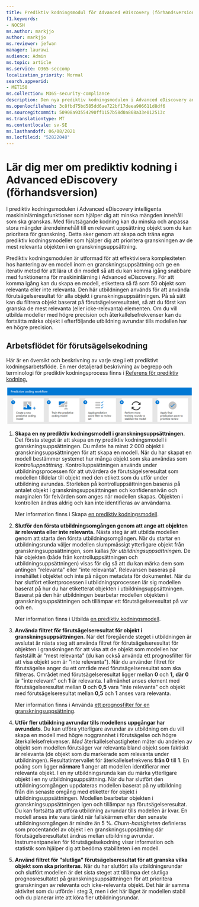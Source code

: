 ```yaml
---
title: Prediktiv kodningsmodul för Advanced eDiscovery (förhandsversion)
f1.keywords:
- NOCSH
ms.author: markjjo
author: markjjo
ms.reviewer: jefwan
manager: laurawi
audience: Admin
ms.topic: article
ms.service: O365-seccomp
localization_priority: Normal
search.appverid:
- MET150
ms.collection: M365-security-compliance
description: Den nya prediktiv kodningsmodulen i Advanced eDiscovery använder maskininlärning för att analysera objekt i en granskningsuppsättning för att förutsäga vilka objekt som är relevanta för ditt ärende eller din undersökning.
ms.openlocfilehash: 3c8fbd75bd585dd6ae722bf17deea906611d8df6
ms.sourcegitcommit: 50908a93554290ff1157b58d0a868a33e012513c
ms.translationtype: MT
ms.contentlocale: sv-SE
ms.lasthandoff: 06/08/2021
ms.locfileid: "52822048"
---
```

# <a name="learn-about-predictive-coding-in-advanced-ediscovery-preview"></a>Lär dig mer om prediktiv kodning i Advanced eDiscovery (förhandsversion)

I prediktiv kodningsmodulen i Advanced eDiscovery intelligenta maskininlärningsfunktioner som hjälper dig att minska mängden innehåll som ska granskas. Med förutsägande kodning kan du minska och anpassa stora mängder ärendeinnehåll till en relevant uppsättning objekt som du kan prioritera för granskning. Detta sker genom att skapa och träna egna prediktiv kodningsmodeller som hjälper dig att prioritera granskningen av de mest relevanta objekten i en granskningsuppsättning.

Prediktiv kodningsmodulen är utformad för att effektivisera komplexiteten hos hantering av en modell inom en granskningsuppsättning och ge en iterativ metod för att lära ut din modell så att du kan komma igång snabbare med funktionerna för maskininlärning i Advanced eDiscovery. För att komma igång kan du skapa en modell, etikettera så få som 50 objekt som relevanta eller inte relevanta. Den här utbildningen används för att använda förutsägelseresultat för alla objekt i granskningsuppsättningen. På så sätt kan du filtrera objekt baserat på förutsägelseresultatet, så att du först kan granska de mest relevanta (eller icke-relevanta) elementen. Om du vill utbilda modeller med högre precision och återkallelsefrekvenser kan du fortsätta märka objekt i efterföljande utbildning avrundar tills modellen har en högre precision.  

## <a name="the-predictive-coding-workflow"></a>Arbetsflödet för förutsägelsekodning

Här är en översikt och beskrivning av varje steg i ett prediktivt kodningsarbetsflöde. En mer detaljerad beskrivning av begrepp och terminologi för prediktiv kodningsprocess finns i [Referens för prediktiv kodning.](predictive-coding-reference.md)

![Arbetsflöde för förutsägelsekodning](..\media\PredictiveCodingWorkflow.png)

1. **Skapa en ny prediktiv kodningsmodell i granskningsuppsättningen**. Det första steget är att skapa en ny prediktiv kodningsmodell i granskningsuppsättningen. Du måste ha minst 2 000 objekt i granskningsuppsättningen för att skapa en modell. När du har skapat en modell bestämmer systemet hur många objekt som ska användas som *kontrolluppsättning*. Kontrolluppsättningen används under utbildningsprocessen för att utvärdera de förutsägelseresultat som modellen tilldelar till objekt med den etikett som du utför under utbildning avrundas. Storleken på kontrolluppsättningen baseras på antalet objekt i granskningsuppsättningen och konfidensnivån och marginalen för felvärden som anges när modellen skapas. Objekten i kontrollen ändras aldrig och kan inte identifieras av användarna.

   Mer information finns i Skapa [en prediktiv kodningsmodell](predictive-coding-create-model.md).

2. **Slutför den första utbildningsomgången genom att ange att objekten är relevanta eller inte relevanta.** Nästa steg är att utbilda modellen genom att starta den första utbildningsomgången. När du startar en utbildningsrunda väljer modellen slumpmässigt ytterligare objekt från granskningsuppsättningen, som kallas *för utbildningsuppsättningen*. De här objekten (både från kontrolluppsättningen och utbildningsuppsättningen) visas för dig så att du kan märka dem som antingen "relevanta" eller "inte relevanta". Relevansen baseras på innehållet i objektet och inte på någon metadata för dokumentet. När du har slutfört etikettprocessen i utbildningsprocessen lär sig modellen baserat på hur du har etiketterat objekten i utbildningsuppsättningen. Baserat på den här utbildningen bearbetar modellen objekten i granskningsuppsättningen och tillämpar ett förutsägelseresultat på var och en.

   Mer information finns i Utbilda [en prediktiv kodningsmodell](predictive-coding-train-model.md).

3. **Använda filtret för förutsägelseresultat för objekt i granskningsuppsättningen**. När det föregående steget i utbildningen är avslutat är nästa steg att använda filtret för förutsägelseresultat för objekten i granskningen för att visa att de objekt som modellen har fastställt är "mest relevanta" (du kan också använda ett prognosfilter för att visa objekt som är "inte relevanta"). När du använder filtret för förutsägelse anger du ett område med förutsägelseresultat som ska filtreras. Området med förutsägelseresultat ligger mellan **0** och **1,** **där 0** är "inte relevant" och **1** är relevanta. I allmänhet anses element med förutsägelseresultat mellan **0** och **0,5** vara "inte relevanta" och objekt med förutsägelseresultat mellan **0,5** och **1** anses vara relevanta.

   Mer information finns i Använda [ett prognosfilter för en granskningsuppsättning](predictive-coding-apply-prediction-filter.md).

4. **Utför fler utbildning avrundar tills modellens uppgångar har avrundats**. Du kan utföra ytterligare avrundar av utbildning om du vill skapa en modell med högre noggrannhet i förutsägelse och högre återkallelsefrekvenser. *Med* återkallelsehastigheten mäter du andelen av objekt som modellen förutsäger var relevanta bland objekt som faktiskt är relevanta (de objekt som du markerade som relevanta under utbildningen). Resultatintervallet för återkallelsefrekvens **från 0** till **1**. En poäng som ligger **närmare 1** anger att modellen identifierar mer relevanta objekt. I en ny utbildningsrunda kan du märka ytterligare objekt i en ny utbildningsuppsättning. När du har slutfört den utbildningsomgången uppdateras modellen baserat på ny utbildning från din senaste omgång med etiketter för objekt i utbildningsuppsättningen. Modellen bearbetar objekten i granskningsuppsättningen igen och tillämpar nya förutsägelseresultat. Du kan fortsätta att utföra utbildning avrundar tills modellen är kvar. En modell anses inte vara tänkt när fallskärmen efter den senaste utbildningsomgången är mindre än 5 %. *Churn-hastigheten* definieras som procentandel av objekt i en granskningsuppsättning där förutsägelseresultatet ändras mellan utbildning avrundar. Instrumentpanelen för förutsägelsekodning visar information och statistik som hjälper dig att bedöma stabiliteten i en modell.

5. **Använd filtret för "slutliga" förutsägelseresultat för att granska vilka objekt som ska prioriteras**. När du har slutfört alla utbildningsrundar och slutfört modellen är det sista steget att tillämpa det slutliga prognosresultatet på granskningsuppsättningen för att prioritera granskningen av relevanta och icke-relevanta objekt. Det här är samma aktivitet som du utförde i steg 3, men i det här läget är modellen stabil och du planerar inte att köra fler utbildningsrundar.
